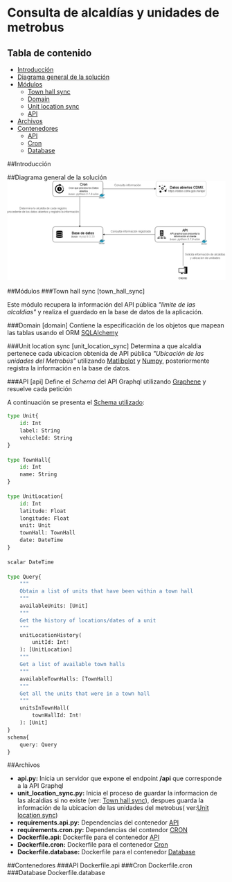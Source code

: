 # Consulta de alcaldías y unidades de metrobus
## Tabla de contenido
- [Introducción](#introduccion)
- [Diagrama general de la solución](#diagrama_general)
- [Módulos](#modulos)
    - [Town hall sync](#mod_town_hall_sync)
    - [Domain](#domain)
    - [Unit location sync](#unit_location_sync)
    - [API](#api)
- [Archivos](#archivos)
- [Contenedores](#contenedores)
    - [API](#contenedor-api)
    - [Cron](#contenedor-cron)
    - [Database](#contenedor-database)


##<span id="introduccion">Introducción</span>


##<span id="diagrama_general">Diagrama general de la solución</span>
![Diagrama general de la solución](/assets/general.png)

##<span id="modulos">Módulos</span>
###<span id="town_hall_sync">Town hall sync [town_hall_sync]</span>

Este módulo recupera la información del API pública *"limite de las alcaldias"* y realiza el guardado en la base de datos de la aplicación.

###<span id="domain">Domain [domain]</span>
Contiene la especificación de los objetos que mapean las tablas usando el ORM [SQLAlchemy](https://www.sqlalchemy.org/)

###<span id="unit_location_sync">Unit location sync [unit_location_sync]</span>
Determina a que alcaldia pertenece cada ubicacion obtenida de API pública *"Ubicación de las unidades del Metrobús"* utilizando 
[Matlibplot](https://matplotlib.org/) y [Numpy](https://numpy.org/), posteriormente registra la información en la base de datos.

###<span id="api">API [api]</span>
Define el *Schema* del API Graphql utilizando [Graphene](https://graphene-python.org/) y resuelve cada petición

A continuación se presenta el [Schema utilizado](/assets/graphql.schema):
````python
type Unit{
	id: Int
	label: String
	vehicleId: String
}

type TownHall{
	id: Int
	name: String
}

type UnitLocation{
	id: Int
	latitude: Float
	longitude: Float
	unit: Unit
	townHall: TownHall
	date: DateTime
}

scalar DateTime

type Query{
    """
    Obtain a list of units that have been within a town hall
    """
    availableUnits: [Unit]
    """
    Get the history of locations/dates of a unit
    """
    unitLocationHistory(
        unitId: Int!
    ): [UnitLocation]
    """
    Get a list of available town halls
    """
    availableTownHalls: [TownHall]
    """
    Get all the units that were in a town hall
    """
    unitsInTownHall(
        townHallId: Int!
    ): [Unit]
}
schema{
    query: Query
}
````

##<span id="archivos">Archivos</span>
- **api.py:** Inicia un servidor que expone el endpoint **/api** que corresponde a la API Graphql
- **unit_location_sync.py:** Inicia el proceso de guardar la informacion de las alcaldias si no existe (ver: [Town hall sync](town_hall_sync)), despues guarda
la información de la ubicacion de las unidades del metrobus( ver:[Unit location sync](#unit_location_sync))
- **requirements.api.py:** Dependencias del contenedor [API](#contenedor-api)
- **requirements.cron.py:** Dependencias del contendor [CRON](#contenedor-cron)
- **Dockerfile.api:** Dockerfile para el contenedor [API](#contenedor-api)
- **Dockerfile.cron:** Dockerfile para el contenedor [Cron](#contenedor-cron)
- **Dockerfile.database:** Dockerfile para el contenedor [Database](#contenedor-database)

##<span id="contenedores">Contenedores</span>
###<span id="contenedor-api">API</span>
Dockerfile.api
###<span id="contenedor-cron">Cron</span>
Dockerfile.cron
###<span id="contenedor-database">Database</span>
Dockerfile.database